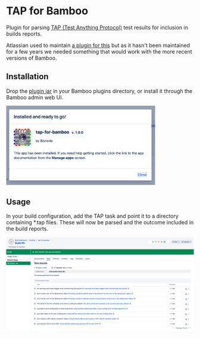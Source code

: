 # TAP for Bamboo

Plugin for parsing [TAP (Test Anything Protocol)](https://testanything.org/) test results for inclusion in builds 
reports.

Atlassian used to maintain [a plugin for this](https://bitbucket.org/atlassian/bamboo-tap-plugin/src/master/) but as 
it hasn't been maintained for a few years we needed something that would work with the more recent versions of Bamboo. 

## Installation

Drop the [plugin jar](https://github.com/Bisnode/tap-for-bamboo/releases/download/v1.1.0/tap-for-bamboo-1.1.0.jar) in 
your Bamboo plugins directory, or install it through the Bamboo admin web UI.

<img alt="Bamboo installation screenshot" src="src/main/resources/images/screen2.png" width="400">

## Usage

In your build configuration, add the TAP task and point it to a directory containing *.tap files. These will now be 
parsed and the outcome included in the build reports.

![Bamboo test report screenshot](src/main/resources/images/screen1.png?raw=true "Test report")
